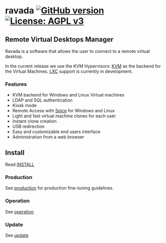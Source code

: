 # ravada [![GitHub version](https://img.shields.io/badge/version-0.2.4-brightgreen.svg)](https://github.com/frankiejol/ravada/releases) [![License: AGPL v3](https://img.shields.io/badge/License-AGPL%20v3-blue.svg)](https://github.com/frankiejol/ravada/blob/master/LICENSE)

## Remote Virtual Desktops Manager

Ravada is a software that allows the user to connect to a
remote virtual desktop.

In the current release we use the
KVM Hypervisors: [KVM](http://www.linux-kvm.org/) as the backend for the Virtual Machines.
 [LXC](https://linuxcontainers.org/) support is currently in development.

### Features

 * KVM backend for Windows and Linux Virtual machines
 * LDAP and SQL authentication
 * Kiosk mode
 * Remote Access with [Spice](http://www.spice-space.org/) for Windows and Linux
 * Light and fast virtual machine clones for each user
 * Instant clone creation
 * USB redirection
 * Easy and customizable end users interface
 * Administration from a web browser

## Install

Read [INSTALL](https://upc.github.io/ravada/documentation/docs/INSTALL.html)


### Production

See [production](https://upc.github.io/ravada/documentation/docs/production.html)
for production fine-tuning guidelines.

### Operation

See [operation](https://upc.github.io/ravada/documentation/docs/operation.html)

### Update

See [update](https://upc.github.io/ravada/documentation/docs/update.html)
